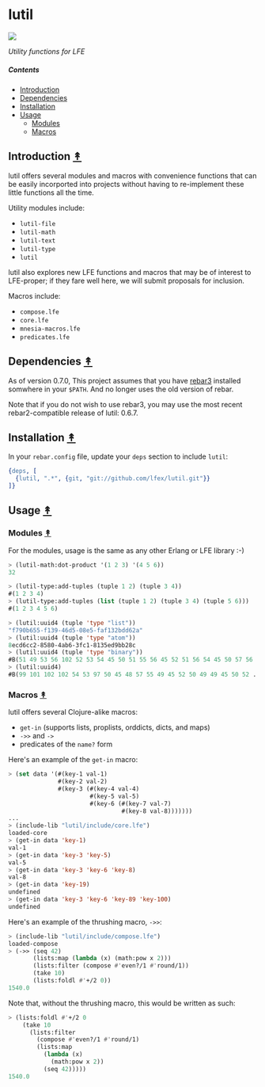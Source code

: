 # lutil

[![][lutil-logo]][lutil-logo-large]

[lutil-logo]: resources/images/lutil-x250.png
[lutil-logo-large]: resources/images/lutil-x700.png

*Utility functions for LFE*

##### Contents

* [Introduction](#introduction-)
* [Dependencies](#dependencies-)
* [Installation](#installation-)
* [Usage](#usage-)
  * [Modules](#modules-)
  * [Macros](#macros-)

## Introduction [&#x219F;](#contents)

lutil offers several modules and macros with convenience functions that can
be easily incorported into projects without having to re-implement these
little functions all the time.

Utility modules include:
 * ``lutil-file``
 * ``lutil-math``
 * ``lutil-text``
 * ``lutil-type``
 * ``lutil``

lutil also explores new LFE functions and macros that may be of interest to
LFE-proper; if they fare well here, we will submit proposals for inclusion.

Macros include:
 * ``compose.lfe``
 * ``core.lfe``
 * ``mnesia-macros.lfe``
 * ``predicates.lfe``

## Dependencies [&#x219F;](#contents)

As of version 0.7.0, This project assumes that you have
[rebar3](https://github.com/rebar/rebar3) installed somwhere in your ``$PATH``.
And no longer uses the old version of rebar.

Note that if you do not wish to use rebar3, you may use the most recent
rebar2-compatible release of lutil: 0.6.7.

## Installation [&#x219F;](#contents)

In your ``rebar.config`` file, update your ``deps`` section to include
``lutil``:

```erlang
{deps, [
  {lutil, ".*", {git, "git://github.com/lfex/lutil.git"}}
]}
```


## Usage [&#x219F;](#contents)

### Modules [&#x219F;](#contents)

For the modules, usage is the same as any other Erlang or LFE library :-)

```cl
> (lutil-math:dot-product '(1 2 3) '(4 5 6))
32

> (lutil-type:add-tuples (tuple 1 2) (tuple 3 4))
#(1 2 3 4)
> (lutil-type:add-tuples (list (tuple 1 2) (tuple 3 4) (tuple 5 6)))
#(1 2 3 4 5 6)

> (lutil:uuid4 (tuple 'type "list"))
"f790b655-f139-46d5-08e5-faf132bdd62a"
> (lutil:uuid4 (tuple 'type "atom"))
8ecd6cc2-8580-4ab6-3fc1-8135ed9bb28c
> (lutil:uuid4 (tuple 'type "binary"))
#B(51 49 53 56 102 52 53 54 45 50 51 55 56 45 52 51 56 54 45 50 57 56 ...)
> (lutil:uuid4)
#B(99 101 102 102 54 53 97 50 45 48 57 55 49 45 52 50 49 49 45 50 52 ...)
```

### Macros [&#x219F;](#contents)

lutil offers several Clojure-alike macros:
 * ``get-in`` (supports lists, proplists, orddicts, dicts, and maps)
 * ``->>`` and ``->``
 * predicates of the ``name?`` form

Here's an example of the ``get-in`` macro:

```cl
> (set data '(#(key-1 val-1)
              #(key-2 val-2)
              #(key-3 (#(key-4 val-4)
                       #(key-5 val-5)
                       #(key-6 (#(key-7 val-7)
                                #(key-8 val-8)))))))
...
> (include-lib "lutil/include/core.lfe")
loaded-core
> (get-in data 'key-1)
val-1
> (get-in data 'key-3 'key-5)
val-5
> (get-in data 'key-3 'key-6 'key-8)
val-8
> (get-in data 'key-19)
undefined
> (get-in data 'key-3 'key-6 'key-89 'key-100)
undefined

```

Here's an example of the thrushing macro, ``->>``:

```cl
> (include-lib "lutil/include/compose.lfe")
loaded-compose
> (->> (seq 42)
       (lists:map (lambda (x) (math:pow x 2)))
       (lists:filter (compose #'even?/1 #'round/1))
       (take 10)
       (lists:foldl #'+/2 0))
1540.0
```

Note that, without the thrushing macro, this would be written as such:

```cl
> (lists:foldl #'+/2 0
    (take 10
      (lists:filter
        (compose #'even?/1 #'round/1)
        (lists:map
          (lambda (x)
            (math:pow x 2))
          (seq 42)))))
1540.0
```
